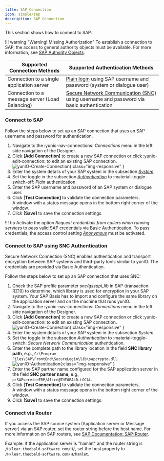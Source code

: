 ```yaml
---
title: SAP Connection
icon: simple/sap
description: SAP Connection
---
```


This section shows how to connect to SAP.

!!! warning "Warning! Missing Authorization"
    To establish a connection to SAP, the access to general authority objects must be available.
    For more information, see [SAP Authority Objects](../setup-in-sap/sap-authority-objects.md/#sap-authorization-profiles).

Supported Connection Methods  | Supported Authentication Methods
------------ | -------------
Connection to a single application server | [Plain login](#connect-to-sap-using-plain-authentication) using SAP username and password (system or dialogue user)
Connection to a message server (Load Balancing) | [Secure Network Communication (SNC)](#connect-to-sap-using-snc-authentication) using username and password via basic authentication

### Connect to SAP

Follow the steps below to set up an SAP connection that uses an SAP username and password for authentication.

1. Navigate to the  :yunio-nav-connections: *Connections* menu in the left side navigation of the Designer.
2. Click **[Add Connection]** to create a new SAP connection or click :yunio-edit-connection: to edit an existing SAP connection.<br>
![yunIO-Create-Connection](../../assets/images/yunio/web-ui.png){:class="img-responsive" }
3. Enter the system details of your SAP system in the subsection [*System*](settings.md/#system).<br>
4. Set the toggle in the subsection [*Authentication*](settings.md/#authenticatin) to :material-toggle-switch-off: *Plain* authentication.
5. Enter the SAP username and password of an SAP system or dialogue user.
6. Click **[Test Connection]** to validate the connection parameters. <br>
A window with a status message opens in the bottom right corner of the window.
7. Click **[Save]** to save the connection settings. <br>

!!! tip
    Activate the option *Request credentials from callers when running services* to pass valid SAP credentials via Basic Authentication. 
	To pass credentials, the access control setting [*Anonymous*](../access-restrictions/global-access.md/#settings) must be activated.

### Connect to SAP using SNC Authentication

Secure Network Connection (SNC) enables authentication and transport encryption between SAP systems and third-party tools similar to yunIO.
The credentials are provided via Basic Authentication.

Follow the steps below to set up an SAP connection that uses SNC:

1. Check the SAP profile parameter *snc/gssapi_lib* in SAP (transaction RZ10) to determine, which library is used for encryption in your SAP system. 
Your SAP Basis has to import and configure the same library on the application server and on the machine that runs yunIO.
1. Navigate to the  :yunio-nav-connections: *Connections* menu in the left side navigation of the Designer.
2. Click **[Add Connection]** to create a new SAP connection or click :yunio-edit-connection: to edit an existing SAP connection.<br>
![yunIO-Create-Connection](../../assets/images/yunio/web-ui.png){:class="img-responsive" }
3. Enter the system details of your SAP system in the subsection *System*.<br>
4. Set the toggle in the subsection *Authentication* to :material-toggle-switch: *Secure Network Communication* authentication.
5. Enter the complete path to the library location in the field **SNC library path**, e.g., `C:\Program Files\SAP\FrontEnd\SecureLogin\lib\sapcrypto.dll`.<br>
![yunIO-Authentication](../../assets/images/yunio/yunio-authentication.png){:class="img-responsive" }
6. Enter the SAP partner name configured for the SAP application server in the field **SNC partner name**, e.g., `p:SAPserviceERP/Alice@THEOBALD.LOCAL`.
7. Click **[Test Connection]** to validate the connection parameters. <br>
A window with a status message opens in the bottom right corner of the window.
7. Click **[Save]** to save the connection settings. <br>

### Connect via Router

If you access the SAP source system (Application server or Message server) via an SAP router, set the router string before the host name. 
For more information on SAP routers, see [SAP Documentation: SAP-Router](https://help.sap.com/viewer/6d9a59096c4b1014b507f15bed51571f/7.01.22/en-US/486b41efb74c07bee10000000a42189d.html).

Example:
If the application server is "hamlet" and the router string is ``/H/lear.theobald-software.com/H/``, set the host property to ``/H/lear.theobald-software.com/H/hamlet``.

